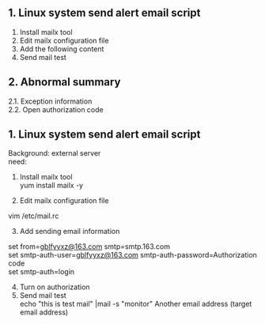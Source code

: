 ## 1. Linux system send alert email script  
1. Install mailx tool  
2. Edit mailx configuration file  
3. Add the following content  
4. Send mail test  
## 2. Abnormal summary
2.1. Exception information  
2.2. Open authorization code  

## 1. Linux system send alert email script  
Background: external server  
need:  
  1. Install mailx tool  
  yum install mailx -y   
  
  2. Edit mailx configuration file  
  
  vim /etc/mail.rc  

  3. Add sending email information  

set from=gblfyyxz@163.com smtp=smtp.163.com  
set smtp-auth-user=gblfyyxz@163.com smtp-auth-password=Authorization code    
set smtp-auth=login  

  4. Turn on authorization  
  5. Send mail test  
  echo "this is test mail" |mail -s "monitor" Another email address (target email address)  

  
